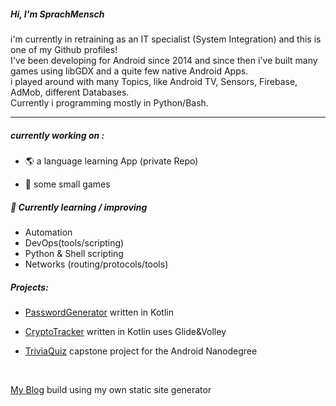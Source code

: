
##### Hi, I'm SprachMensch

i'm currently in retraining as an IT specialist (System Integration) and this is one of my Github profiles!<br>
I've been developing for Android since 2014 and since then i've built many games using libGDX and a quite few native Android Apps.<br /> i played around with many Topics, like Android TV, Sensors, Firebase, AdMob, different Databases.<br />
Currently i programming mostly in Python/Bash. 

  - - - -


##### currently working on :

* 🌎 a language learning App (private Repo)

* :space_invader: some small games

 ##### 🌱 Currently learning / improving
* Automation 
* DevOps(tools/scripting)
* Python & Shell scripting
* Networks (routing/protocols/tools)

##### Projects: 

* [PasswordGenerator](https://github.com/Sprachmensch/PWGenerator) written in Kotlin

* [CryptoTracker](https://github.com/Sprachmensch/Kotlin-CryptoTracker) written in Kotlin uses Glide&Volley
   
* [TriviaQuiz](https://github.com/Sprachmensch/TriviaQuiz) capstone project for the Android Nanodegree 

 <br/>
 
 [My Blog](https://sprachmensch.github.io/) build using my own static site generator 

